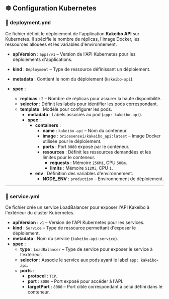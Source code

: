## ☸️ Configuration Kubernetes

### 📄 deployment.yml
Ce fichier définit le déploiement de l'application **Kakeibo API** sur Kubernetes. Il spécifie le nombre de réplicas, l'image Docker, les ressources allouées et les variables d'environnement.

- **apiVersion** : `apps/v1` – Version de l'API Kubernetes pour les déploiements d'applications.
- **kind** : `Deployment` – Type de ressource définissant un déploiement.
- **metadata** : Contient le nom du déploiement (`kakeibo-api`).

- **spec** :
  - **replicas** : `2` – Nombre de réplicas pour assurer la haute disponibilité.
  - **selector** : Définit les labels pour identifier les pods correspondant.
  - **template** : Modèle pour configurer les pods.
    - **metadata** : Labels associés au pod (`app: kakeibo-api`).
    - **spec** :
      - **containers** :
        - **name** : `kakeibo-api` – Nom du conteneur.
        - **image** : `bricesensei/kakeibo_api:latest` – Image Docker utilisée pour le déploiement.
        - **ports** : Port `8080` exposé par le conteneur.
        - **resources** : Définit les ressources demandées et les limites pour le conteneur.
          - **requests** : Mémoire `256Mi`, CPU `500m`.
          - **limits** : Mémoire `512Mi`, CPU `1`.
      - **env** : Définition des variables d'environnement.
        - **NODE_ENV** : `production` – Environnement de déploiement.

---

### 📄 service.yml
Ce fichier crée un service LoadBalancer pour exposer l'API Kakeibo à l'extérieur du cluster Kubernetes.

- **apiVersion** : `v1` – Version de l'API Kubernetes pour les services.
- **kind** : `Service` – Type de ressource permettant d'exposer le déploiement.
- **metadata** : Nom du service (`kakeibo-api-service`).
- **spec** :
  - **type** : `LoadBalancer` – Type de service pour exposer le service à l'extérieur.
  - **selector** : Associe le service aux pods ayant le label `app: kakeibo-api`.
  - **ports** :
    - **protocol** : `TCP`.
    - **port** : `8080` – Port exposé pour accéder à l'API.
    - **targetPort** : `8080` – Port cible correspondant à celui défini dans le conteneur.
